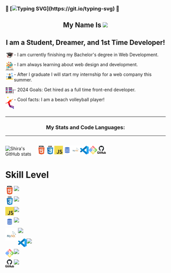 ### 👋 [![Typing SVG](https://readme-typing-svg.demolab.com?font=Orbitron&size=24&pause=1000&color=3849F7B6&center=true&random=false&width=435&lines=Welcome+to+my+profile!)](https://git.io/typing-svg) 👋

## <div align="center">My Name Is <img src="https://readme-components.vercel.app/api?component=text&text=%20Shira&fill=linear-gradient%28to%20top%2C%20%99ffff%200%25%2C%20%99ffff%20100%25%29%3B"></div>

## <div align="center">I am a Student, Dreamer, and 1st Time Developer!</div>

<img align="left" alt="degree" width="27px" src="degree-icon.png"/> - I am currently finishing my Bachelor's degree in Web Development.

<img align="left" alt="learn" width="27px" src="learn-icon.jpg"/> - I am always learning about web design and development.

<img align="left" alt="intern" width="27px" src="intern-icon.png"/> - After I graduate I will start my internship for a web company this summer.

<img align="left" alt="job" width="27px" height="24px" src="job-icon.png"/> - 2024 Goals: Get hired as a full time front-end developer.

<img align="left" alt="volly" width="27px" src="volly-icon.png"/> - Cool facts: I am a beach volleyball player!

<br />
<hr>

### <div align="center"> My Stats and Code Languages:</div>

<hr>
<br>

<img align="left" width="100px" alt="Shira's GitHub stats" src="https://github-readme-stats.vercel.app/api?username=abras32&show_icons=true&hide_border=true&theme=radical&"/>

<div align="right">
    <img align="left" alt="HTML5" width="27px" src="https://raw.githubusercontent.com/github/explore/80688e429a7d4ef2fca1e82350fe8e3517d3494d/topics/html/html.png?"/>
    <img align="left" alt="CSS3" width="27px" src="https://raw.githubusercontent.com/github/explore/80688e429a7d4ef2fca1e82350fe8e3517d3494d/topics/css/css.png?"/>
    <img align="left" alt="JavaScript" width="27px" src="https://raw.githubusercontent.com/github/explore/80688e429a7d4ef2fca1e82350fe8e3517d3494d/topics/javascript/javascript.png"/>
    <img align="left" alt="SQL" width="27px" src="https://raw.githubusercontent.com/github/explore/80688e429a7d4ef2fca1e82350fe8e3517d3494d/topics/sql/sql.png?"/>
    <img align="left" alt="MySQL" width="27px" height="24px" src="https://raw.githubusercontent.com/github/explore/80688e429a7d4ef2fca1e82350fe8e3517d3494d/topics/mysql/mysql.png?"/>
    <img align="left" alt="Visual Studio Code" width="27px" src="https://raw.githubusercontent.com/github/explore/80688e429a7d4ef2fca1e82350fe8e3517d3494d/topics/visual-studio-code/visual-studio-code.png?"/>
    <img align="left" alt="GitBash" width="27px" src="gitbash-icon.png"/>
    <img align="left" alt="GitBash" width="27px" src="github-icon.png"/>
</div>
<br />
<br />

# Skill Level

<img align="left" alt="HTML5" width="27px" src="https://raw.githubusercontent.com/github/explore/80688e429a7d4ef2fca1e82350fe8e3517d3494d/topics/html/html.png?"/><img  src="https://readme-components.vercel.app/api?component=linearprogress&skill=HTML5&value=100&design=candy&fill=ff66ff">

<img align="left" alt="CSS3" width="27px" src="https://raw.githubusercontent.com/github/explore/80688e429a7d4ef2fca1e82350fe8e3517d3494d/topics/css/css.png?"/><img  src="https://readme-components.vercel.app/api?component=linearprogress&skill=CSS3&value=100&design=candy&fill=9966ff">

<img align="left" alt="JavaScript" width="27px" src="https://raw.githubusercontent.com/github/explore/80688e429a7d4ef2fca1e82350fe8e3517d3494d/topics/javascript/javascript.png"/><img  src="https://readme-components.vercel.app/api?component=linearprogress&skill=JS&value=50&design=candy&fill=3399ff">

<img align="left" alt="SQL" width="27px" src="https://raw.githubusercontent.com/github/explore/80688e429a7d4ef2fca1e82350fe8e3517d3494d/topics/sql/sql.png?"/><img  src="https://readme-components.vercel.app/api?component=linearprogress&skill=SQL&value=50&design=candy&fill=00ffff">

<img align="left" alt="MySQL" width="40px" height="40px" src="https://raw.githubusercontent.com/github/explore/80688e429a7d4ef2fca1e82350fe8e3517d3494d/topics/mysql/mysql.png?"/><img  src="https://readme-components.vercel.app/api?component=linearprogress&skill=MySQL&value=70&design=candy&fill=66cccc">

<img align="left" alt="Visual Studio Code" width="27px" src="https://raw.githubusercontent.com/github/explore/80688e429a7d4ef2fca1e82350fe8e3517d3494d/topics/visual-studio-code/visual-studio-code.png?"/><img  src="https://readme-components.vercel.app/api?component=linearprogress&skill=VS-Code&value=85&design=candy&fill=66ff66">

<img align="left" alt="GitBash" width="27px" src="gitbash-icon.png"/><img  src="https://readme-components.vercel.app/api?component=linearprogress&skill=GitBash&value=100&design=candy&fill=ffff66">

<img align="left" alt="GitBash" width="27px" src="github-icon.png"/><img  src="https://readme-components.vercel.app/api?component=linearprogress&skill=GitHub&value=100&design=candy&fill=ff9999">
